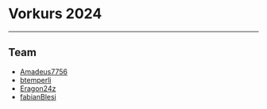 # Vorkurs 2024
---
## Team

- [Amadeus7756](https://github.com/Amadeus7756)
- [btemperli](https://github.com/btemperli)
- [Eragon24z](https://github.com/Eragon24z)
- [fabianBlesi](https://github.com/fabianBlesi)

